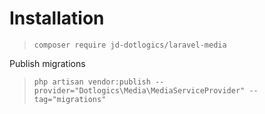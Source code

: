 # Installation

>`composer require jd-dotlogics/laravel-media`


Publish migrations
>`php artisan vendor:publish --provider="Dotlogics\Media\MediaServiceProvider" --tag="migrations"`